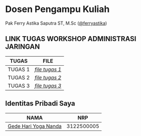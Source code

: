 # Dosen Pengampu Kuliah 
Pak Ferry Astika Saputra ST, M.Sc ([@ferryastika](https://github.com/ferryastika))

## LINK TUGAS WORKSHOP ADMINISTRASI JARINGAN
| TUGAS | FILE |
| ------| -----|
| TUGAS 1 |  _[file tugas 1](https://github.com/gedehariyogananda/SysAdmin-3122500005/blob/main/tugas1.md)_ |
| TUGAS 2 |  _[file tugas 2](https://github.com/gedehariyogananda/SysAdmin-3122500005/blob/main/tugas2.md)_ |
| TUGAS 3 |  _[file tugas 3](https://github.com/gedehariyogananda/SysAdmin-3122500005/blob/main/tugas3.md)_ |

## Identitas Pribadi Saya

| NAMA | NRP |
| ---- | --- |
| [Gede Hari Yoga Nanda](https://github.com/gedehariyogananda)| 3122500005 |

